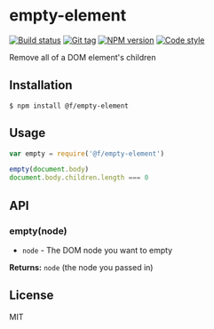 
# empty-element

[![Build status][travis-image]][travis-url]
[![Git tag][git-image]][git-url]
[![NPM version][npm-image]][npm-url]
[![Code style][standard-image]][standard-url]

Remove all of a DOM element&#x27;s children

## Installation

    $ npm install @f/empty-element

## Usage

```js
var empty = require('@f/empty-element')

empty(document.body)
document.body.children.length === 0
```

## API

### empty(node)

- `node` - The DOM node you want to empty

**Returns:** `node` (the node you passed in)

## License

MIT

[travis-image]: https://img.shields.io/travis/micro-js/empty-element.svg?style=flat-square
[travis-url]: https://travis-ci.org/micro-js/empty-element
[git-image]: https://img.shields.io/github/tag/micro-js/empty-element.svg
[git-url]: https://github.com/micro-js/empty-element
[standard-image]: https://img.shields.io/badge/code%20style-standard-brightgreen.svg?style=flat
[standard-url]: https://github.com/feross/standard
[npm-image]: https://img.shields.io/npm/v/@f/empty-element.svg?style=flat-square
[npm-url]: https://npmjs.org/package/@f/empty-element
